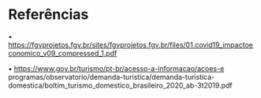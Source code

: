 # Referências

•	https://fgvprojetos.fgv.br/sites/fgvprojetos.fgv.br/files/01.covid19_impactoeconomico_v09_compressed_1.pdf

•	https://www.gov.br/turismo/pt-br/acesso-a-informacao/acoes-e programas/observatorio/demanda-turistica/demanda-turistica-domestica/boltim_turismo_domestico_brasileiro_2020_ab-3t2019.pdf

